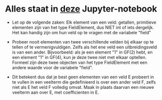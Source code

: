 # Alles staat in [deze](http://htmlpreview.github.io/?https://github.com/Nikdwal/finite-fields/blob/master/notebook.html) Jupyter-notebook

- Let op de volgende zaken:
Elk element van een veld: getallen, primitieve elementen zijn van het type FieldElement, dus NIET int of iets dergelijk. Het kan handig zijn om hun veld op te vragen met de variabele "field"

- Probeer nooit elementen van twee verschillende velden bij elkaar op te tellen of te vermenigvuldigen. Zelfs als het ene veld een uitbreidingsveld is van een ander. Bijvoorbeeld: als je een element "1" in GF(2) hebt, en een element "1" in GF(4), kun je deze twee niet met elkaar optellen. Formeel zijn deze twee objecten van het type FieldElement met een andere waarde voor de variabele "field".

- Dit betekent dus dat je best geen elementen van een veld E probeert in te vullen in een veelterm die gedefinieerd is over een ander veld F, zelfs niet als E het veld F volledig omvat. Maak in plaats daarvan een nieuwe veelterm aan over E, met coefficienten in E.
